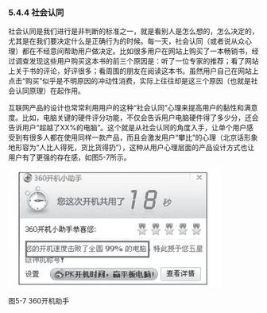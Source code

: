 ### 5.4.4 社会认同

社会认同是我们进行是非判断的标准之一，就是看别人是怎么想的，怎么决定的，尤其是在我们要决定什么是正确行为的时候。每一天，社会认同（或者说从众心理）都在不经意间帮助用户做决定。比如很多用户在网站上购买了一本畅销书，经过调查发现这些用户购买这本书的前三个原因是：听了一位专家的推荐；看了网站上关于书的评论，好评很多；看周围的朋友在阅读这本书。虽然用户自己在网站上点击“购买”似乎是不明原因的冲动性消费，实际上往往却是这三个原因（也就是社会认同原理）在起作用。

互联网产品的设计也常常利用用户的这种“社会认同”心理来提高用户的黏性和满意度。比如，电脑关键的硬件评分功能，不仅会告诉用户电脑硬件得了多少分，还会告诉用户“超越了XX%的电脑”。这个就是从社会认同的角度入手，让单个用户感受到有很多人都在使用同样一款产品，而且会激发用户“攀比”的心理（北京话形象地形容为“人比人得死，货比货得扔”），这种从用户心理层面的产品设计方式也让用户有了更强的存在感，如图5-7所示。

![](images/image01469.jpeg)

图5-7 360开机助手
